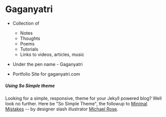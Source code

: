 # Gaganyatri

* Collection of
  * Notes
  * Thoughts
  * Poems
  * Tutorials
  * Links to videos, articles, music

* Under the pen name - Gaganyatri

* Portfolio Site for gaganyatri.com

##### Using So Simple theme

Looking for a simple, responsive, theme for your Jekyll powered blog? Well look no further. Here be "So Simple Theme", the followup to [Minimal Mistakes](http://mmistakes.github.io/minimal-mistakes/) -- by designer slash illustrator [Michael Rose](http://mademistakes.com).
